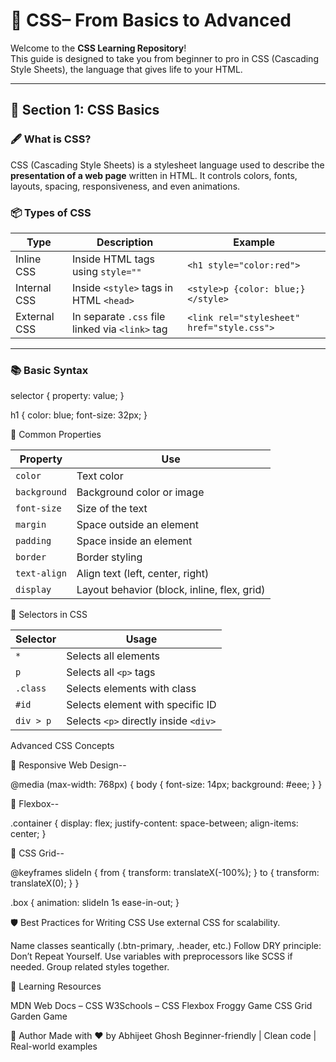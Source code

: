 # 🎨 CSS– From Basics to Advanced

Welcome to the **CSS Learning Repository**!  
This guide is designed to take you from beginner to pro in CSS (Cascading Style Sheets), the language that gives life to your HTML.

---

## 🧩 Section 1: CSS Basics

### 🖋️ What is CSS?

CSS (Cascading Style Sheets) is a stylesheet language used to describe the **presentation of a web page** written in HTML. It controls colors, fonts, layouts, spacing, responsiveness, and even animations.

### 📦 Types of CSS

| Type         | Description                                      | Example                     |
|--------------|--------------------------------------------------|-----------------------------|
| Inline CSS   | Inside HTML tags using `style=""`                | `<h1 style="color:red">`    |
| Internal CSS | Inside `<style>` tags in HTML `<head>`          | `<style>p {color: blue;}</style>` |
| External CSS | In separate `.css` file linked via `<link>` tag | `<link rel="stylesheet" href="style.css">` |

---

### 📚 Basic Syntax

selector {
  property: value;
}

h1 {
  color: blue;
  font-size: 32px;
}


🎯 Common Properties

| Property     | Use                                         |
| ------------ | ------------------------------------------- |
| `color`      | Text color                                  |
| `background` | Background color or image                   |
| `font-size`  | Size of the text                            |
| `margin`     | Space outside an element                    |
| `padding`    | Space inside an element                     |
| `border`     | Border styling                              |
| `text-align` | Align text (left, center, right)            |
| `display`    | Layout behavior (block, inline, flex, grid) |


🧠 Selectors in CSS

| Selector  | Usage                                 |
| --------- | ------------------------------------- |
| `*`       | Selects all elements                  |
| `p`       | Selects all `<p>` tags                |
| `.class`  | Selects elements with class           |
| `#id`     | Selects element with specific ID      |
| `div > p` | Selects `<p>` directly inside `<div>` |


Advanced CSS Concepts


📱 Responsive Web Design--

@media (max-width: 768px) {
  body {
    font-size: 14px;
    background: #eee;
  }
}

💠 Flexbox--

.container {
  display: flex;
  justify-content: space-between;
  align-items: center;
}


🔳 CSS Grid--

@keyframes slideIn {
  from { transform: translateX(-100%); }
  to { transform: translateX(0); }
}

.box {
  animation: slideIn 1s ease-in-out;
}


🛡️ Best Practices for Writing CSS
Use external CSS for scalability.

Name classes seantically (.btn-primary, .header, etc.)
Follow DRY principle: Don’t Repeat Yourself.
Use variables with preprocessors like SCSS if needed.
Group related styles together.



🧭 Learning Resources


MDN Web Docs – CSS
W3Schools – CSS
Flexbox Froggy Game
CSS Grid Garden Game


🙌 Author
Made with ❤️ by Abhijeet Ghosh
Beginner-friendly | Clean code | Real-world examples
